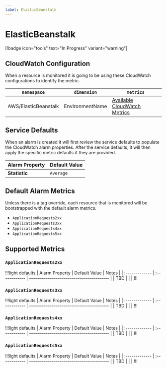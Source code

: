 ```yaml
---
label: ElasticBeanstalk
---
```


# ElasticBeanstalk

[!badge icon="tools" text="In Progress" variant="warning"]

## CloudWatch Configuration

When a resource is monitored it is going to be using these CloudWatch configurations to identify the metric.

| `namespace` | `dimension` | `metrics`                                                                                                                                       |
| ----------- | ----------- | ----------------------------------------------------------------------------------------------------------------------------------------------- |
| AWS/ElasticBeanstalk     | EnvironmentName  | [Available CloudWatch Metrics](https://docs.aws.amazon.com/elasticbeanstalk/latest/dg/health-enhanced-cloudwatch.html#health-enhanced-cloudwatch-metrics) |

## Service Defaults

When an alarm is created it will first review the service defaults to populate the CloudWatch alarm properties. After the service defaults, it will then apply the specific metric defaults if they are provided.

| Alarm Property         | Default Value                   |
| :--------------------- | :------------------------------ |
| **Statistic**          | `Average`                       |

## Default Alarm Metrics

Unless there is a tag override, each resource that is monitored will be bootstrapped with the default alarm metrics.

- `ApplicationRequests2xx`
- `ApplicationRequests3xx`
- `ApplicationRequests4xx`
- `ApplicationRequests5xx`

## Supported Metrics

### `ApplicationRequests2xx`

!!!light defaults
| Alarm Property | Default Value | Notes                                    |
| :------------- | :------------ | ---------------------------------------- |
| TBD  |           |  |
!!!

### `ApplicationRequests3xx`

!!!light defaults
| Alarm Property | Default Value | Notes                                    |
| :------------- | :------------ | ---------------------------------------- |
| TBD  |           |  |
!!!

### `ApplicationRequests4xx`

!!!light defaults
| Alarm Property | Default Value | Notes                                    |
| :------------- | :------------ | ---------------------------------------- |
| TBD  |           |  |
!!!

### `ApplicationRequests5xx`

!!!light defaults
| Alarm Property | Default Value | Notes                                    |
| :------------- | :------------ | ---------------------------------------- |
| TBD  |           |  |
!!!
